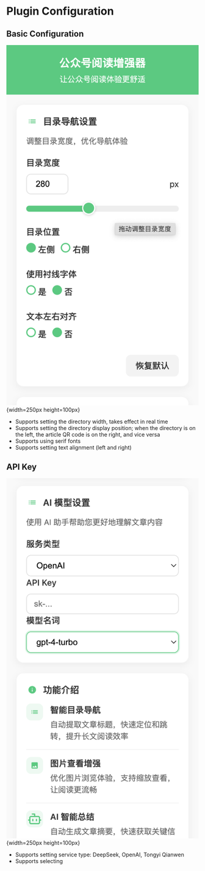 # Plugin Configuration

## Basic Configuration

![](../image/config-1.png){width=250px height=100px}

- Supports setting the directory width, takes effect in real time
- Supports setting the directory display position; when the directory is on the left, the article QR code is on the right, and vice versa
- Supports using serif fonts
- Supports setting text alignment (left and right)

## API Key

![](../image/config-2.png){width=250px height=100px}

- Supports setting service type: DeepSeek, OpenAI, Tongyi Qianwen
- Supports selecting